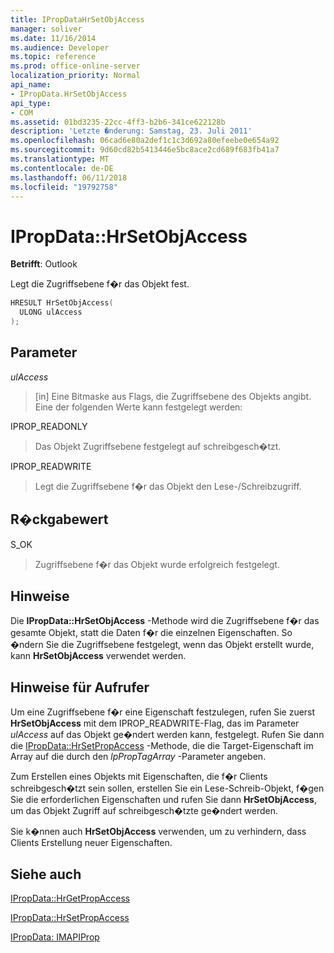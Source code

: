 ```yaml
---
title: IPropDataHrSetObjAccess
manager: soliver
ms.date: 11/16/2014
ms.audience: Developer
ms.topic: reference
ms.prod: office-online-server
localization_priority: Normal
api_name:
- IPropData.HrSetObjAccess
api_type:
- COM
ms.assetid: 01bd3235-22cc-4ff3-b2b6-341ce622128b
description: 'Letzte �nderung: Samstag, 23. Juli 2011'
ms.openlocfilehash: 06cad6e80a2def1c1c3d692a80efeebe0e654a92
ms.sourcegitcommit: 9d60cd82b5413446e5bc8ace2cd689f683fb41a7
ms.translationtype: MT
ms.contentlocale: de-DE
ms.lasthandoff: 06/11/2018
ms.locfileid: "19792758"
---
```

# <a name="ipropdatahrsetobjaccess"></a>IPropData::HrSetObjAccess

  
  
**Betrifft**: Outlook 
  
Legt die Zugriffsebene f�r das Objekt fest.
  
```cpp
HRESULT HrSetObjAccess(
  ULONG ulAccess
);
```

## <a name="parameters"></a>Parameter

 _ulAccess_
  
> [in] Eine Bitmaske aus Flags, die Zugriffsebene des Objekts angibt. Eine der folgenden Werte kann festgelegt werden:
    
IPROP_READONLY 
  
> Das Objekt Zugriffsebene festgelegt auf schreibgesch�tzt. 
    
IPROP_READWRITE 
  
> Legt die Zugriffsebene f�r das Objekt den Lese-/Schreibzugriff.
    
## <a name="return-value"></a>R�ckgabewert

S_OK 
  
> Zugriffsebene f�r das Objekt wurde erfolgreich festgelegt.
    
## <a name="remarks"></a>Hinweise

Die **IPropData::HrSetObjAccess** -Methode wird die Zugriffsebene f�r das gesamte Objekt, statt die Daten f�r die einzelnen Eigenschaften. So �ndern Sie die Zugriffsebene festgelegt, wenn das Objekt erstellt wurde, kann **HrSetObjAccess** verwendet werden. 
  
## <a name="notes-to-callers"></a>Hinweise für Aufrufer

Um eine Zugriffsebene f�r eine Eigenschaft festzulegen, rufen Sie zuerst **HrSetObjAccess** mit dem IPROP_READWRITE-Flag, das im Parameter  _ulAccess_ auf das Objekt ge�ndert werden kann, festgelegt. Rufen Sie dann die [IPropData::HrSetPropAccess](ipropdata-hrsetpropaccess.md) -Methode, die die Target-Eigenschaft im Array auf die durch den  _lpPropTagArray_ -Parameter angeben. 
  
Zum Erstellen eines Objekts mit Eigenschaften, die f�r Clients schreibgesch�tzt sein sollen, erstellen Sie ein Lese-Schreib-Objekt, f�gen Sie die erforderlichen Eigenschaften und rufen Sie dann **HrSetObjAccess**, um das Objekt Zugriff auf schreibgesch�tzte ge�ndert werden. 
  
Sie k�nnen auch **HrSetObjAccess** verwenden, um zu verhindern, dass Clients Erstellung neuer Eigenschaften. 
  
## <a name="see-also"></a>Siehe auch



[IPropData::HrGetPropAccess](ipropdata-hrgetpropaccess.md)
  
[IPropData::HrSetPropAccess](ipropdata-hrsetpropaccess.md)
  
[IPropData: IMAPIProp](ipropdataimapiprop.md)

